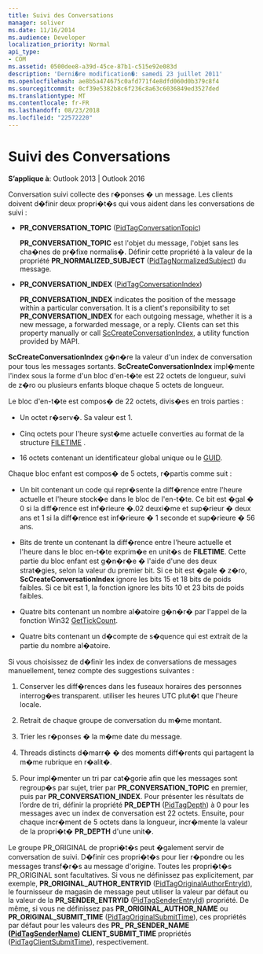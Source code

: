 ```yaml
---
title: Suivi des Conversations
manager: soliver
ms.date: 11/16/2014
ms.audience: Developer
localization_priority: Normal
api_type:
- COM
ms.assetid: 0500dee8-a39d-45ce-87b1-c515e92e083d
description: 'Derni�re modification�: samedi 23 juillet 2011'
ms.openlocfilehash: ae8b5a474675c0afd771f4e8dfd060d0b379c8f4
ms.sourcegitcommit: 0cf39e5382b8c6f236c8a63c6036849ed3527ded
ms.translationtype: MT
ms.contentlocale: fr-FR
ms.lasthandoff: 08/23/2018
ms.locfileid: "22572220"
---
```

# <a name="tracking-conversations"></a>Suivi des Conversations

  
  
**S’applique à**: Outlook 2013 | Outlook 2016 
  
Conversation suivi collecte des r�ponses � un message. Les clients doivent d�finir deux propri�t�s qui vous aident dans les conversations de suivi :
  
- **PR_CONVERSATION_TOPIC** ([PidTagConversationTopic](pidtagconversationtopic-canonical-property.md))
    
    **PR_CONVERSATION_TOPIC** est l'objet du message, l'objet sans les cha�nes de pr�fixe normalis�. Définir cette propriété à la valeur de la propriété **PR_NORMALIZED_SUBJECT** ([PidTagNormalizedSubject](pidtagnormalizedsubject-canonical-property.md)) du message. 
    
- **PR_CONVERSATION_INDEX** ([PidTagConversationIndex](pidtagconversationindex-canonical-property.md))
    
    **PR_CONVERSATION_INDEX** indicates the position of the message within a particular conversation. It is a client's reponsibility to set **PR_CONVERSATION_INDEX** for each outgoing message, whether it is a new message, a forwarded message, or a reply. Clients can set this property manually or call [ScCreateConversationIndex](sccreateconversationindex.md), a utility function provided by MAPI. 
    
 **ScCreateConversationIndex** g�n�re la valeur d'un index de conversation pour tous les messages sortants. **ScCreateConversationIndex** impl�mente l'index sous la forme d'un bloc d'en-t�te est 22 octets de longueur, suivi de z�ro ou plusieurs enfants bloque chaque 5 octets de longueur. 
  
Le bloc d'en-t�te est compos� de 22 octets, divis�es en trois parties :
  
- Un octet r�serv�. Sa valeur est 1.
    
- Cinq octets pour l'heure syst�me actuelle converties au format de la structure [FILETIME](filetime.md) . 
    
- 16 octets contenant un identificateur global unique ou le [GUID](guid.md).
    
Chaque bloc enfant est compos� de 5 octets, r�partis comme suit :
  
- Un bit contenant un code qui repr�sente la diff�rence entre l'heure actuelle et l'heure stock�e dans le bloc de l'en-t�te. Ce bit est �gal � 0 si la diff�rence est inf�rieure �.02 deuxi�me et sup�rieur � deux ans et 1 si la diff�rence est inf�rieure � 1 seconde et sup�rieure � 56 ans.
    
- Bits de trente un contenant la diff�rence entre l'heure actuelle et l'heure dans le bloc en-t�te exprim�e en unit�s de **FILETIME**. Cette partie du bloc enfant est g�n�r�e � l'aide d'une des deux strat�gies, selon la valeur du premier bit. Si ce bit est �gale � z�ro, **ScCreateConversationIndex** ignore les bits 15 et 18 bits de poids faibles. Si ce bit est 1, la fonction ignore les bits 10 et 23 bits de poids faibles. 
    
- Quatre bits contenant un nombre al�atoire g�n�r� par l'appel de la fonction Win32 [GetTickCount](http://msdn.microsoft.com/en-us/library/ms724408%28VS.85%29.aspx).
    
- Quatre bits contenant un d�compte de s�quence qui est extrait de la partie du nombre al�atoire.
    
Si vous choisissez de d�finir les index de conversations de messages manuellement, tenez compte des suggestions suivantes :
  
1. Conserver les diff�rences dans les fuseaux horaires des personnes interrog�es transparent. utiliser les heures UTC plut�t que l'heure locale.
    
2. Retrait de chaque groupe de conversation du m�me montant.
    
3. Trier les r�ponses � la m�me date du message.
    
4. Threads distincts d�marr� � des moments diff�rents qui partagent la m�me rubrique en r�alit�. 
    
5. Pour impl�menter un tri par cat�gorie afin que les messages sont regroup�s par sujet, trier par **PR_CONVERSATION_TOPIC** en premier, puis par **PR_CONVERSATION_INDEX**. Pour présenter les résultats de l’ordre de tri, définir la propriété **PR_DEPTH** ([PidTagDepth](pidtagdepth-canonical-property.md)) à 0 pour les messages avec un index de conversation est 22 octets. Ensuite, pour chaque incr�ment de 5 octets dans la longueur, incr�mente la valeur de la propri�t� **PR_DEPTH** d'une unit�. 
    
Le groupe PR_ORIGINAL de propri�t�s peut �galement servir de conversation de suivi. D�finir ces propri�t�s pour lier r�pondre ou les messages transf�r�s au message d'origine. Toutes les propri�t�s PR_ORIGINAL sont facultatives. Si vous ne définissez pas explicitement, par exemple, **PR_ORIGINAL_AUTHOR_ENTRYID** ([PidTagOriginalAuthorEntryId](pidtagoriginalauthorentryid-canonical-property.md)), le fournisseur de magasin de message peut utiliser la valeur par défaut ou la valeur de la **PR_SENDER_ENTRYID** ([PidTagSenderEntryId](pidtagsenderentryid-canonical-property.md)) propriété. De même, si vous ne définissez pas **PR_ORIGINAL_AUTHOR_NAME** ou **PR_ORIGINAL_SUBMIT_TIME** ([PidTagOriginalSubmitTime](pidtagoriginalsubmittime-canonical-property.md)), ces propriétés par défaut pour les valeurs des **PR_ **PR_SENDER_NAME** ([PidTagSenderName](pidtagsendername-canonical-property.md)) CLIENT_SUBMIT_TIME** propriétés ([PidTagClientSubmitTime](pidtagclientsubmittime-canonical-property.md)), respectivement. 
  

